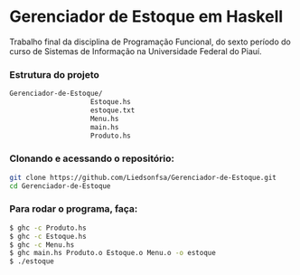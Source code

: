 # Gerenciador de Estoque em Haskell
Trabalho final da disciplina de Programação Funcional, do sexto período do curso de Sistemas de Informação na Universidade Federal do Piauí.

### Estrutura do projeto
```bash
Gerenciador-de-Estoque/
                    Estoque.hs
                    estoque.txt
                    Menu.hs
                    main.hs
                    Produto.hs
```

### Clonando e acessando o repositório: 
```bash
git clone https://github.com/Liedsonfsa/Gerenciador-de-Estoque.git
cd Gerenciador-de-Estoque
```


### Para rodar o programa, faça:
```bash
$ ghc -c Produto.hs
$ ghc -c Estoque.hs
$ ghc -c Menu.hs
$ ghc main.hs Produto.o Estoque.o Menu.o -o estoque
$ ./estoque
```